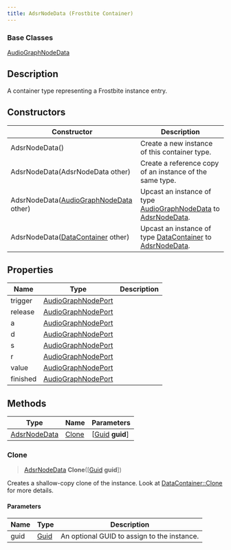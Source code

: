 ```yaml
---
title: AdsrNodeData (Frostbite Container)
---
```

### Base Classes

[AudioGraphNodeData](AudioGraphNodeData)

## Description

A container type representing a Frostbite instance entry.

## Constructors

| Constructor                                                             | Description                                                                                                     |
| ----------------------------------------------------------------------- | --------------------------------------------------------------------------------------------------------------- |
| AdsrNodeData()                                                          | Create a new instance of this container type.                                                                   |
| AdsrNodeData(AdsrNodeData other)                                        | Create a reference copy of an instance of the same type.                                                        |
| AdsrNodeData([AudioGraphNodeData](AudioGraphNodeData) other)            | Upcast an instance of type [AudioGraphNodeData](AudioGraphNodeData) to [AdsrNodeData](AdsrNodeData).            |
| AdsrNodeData([DataContainer](/vext/ref/cls/shr/datacontainer) other) | Upcast an instance of type [DataContainer](/vext/ref/cls/shr/datacontainer) to [AdsrNodeData](AdsrNodeData). |

## Properties

| Name     | Type                                     | Description |
| -------- | ---------------------------------------- | ----------- |
| trigger  | [AudioGraphNodePort](AudioGraphNodePort) |             |
| release  | [AudioGraphNodePort](AudioGraphNodePort) |             |
| a        | [AudioGraphNodePort](AudioGraphNodePort) |             |
| d        | [AudioGraphNodePort](AudioGraphNodePort) |             |
| s        | [AudioGraphNodePort](AudioGraphNodePort) |             |
| r        | [AudioGraphNodePort](AudioGraphNodePort) |             |
| value    | [AudioGraphNodePort](AudioGraphNodePort) |             |
| finished | [AudioGraphNodePort](AudioGraphNodePort) |             |

## Methods

| Type                         | Name            | Parameters                                     |
| ---------------------------- | --------------- | ---------------------------------------------- |
| [AdsrNodeData](AdsrNodeData) | [Clone](#clone) | \[[Guid](/vext/ref/cls/shr/guid) **guid**\] |

### Clone

> [AdsrNodeData](AdsrNodeData) **Clone**(\[[Guid](/vext/ref/cls/shr/guid) **guid**\])

Creates a shallow-copy clone of the instance. Look at [DataContainer::Clone](/vext/ref/cls/shr/datacontainer#clone) for more details.

#### Parameters

| Name | Type         | Description                                 |
| ---- | ------------ | ------------------------------------------- |
| guid | [Guid](Guid) | An optional GUID to assign to the instance. |
